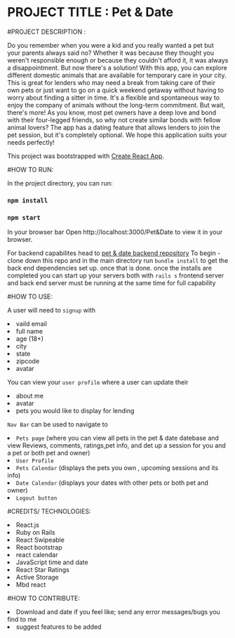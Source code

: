 # PROJECT TITLE : Pet & Date

#PROJECT DESCRIPTION :

Do you remember when you were a kid and you really wanted a pet but your parents always said no? Whether it was because they thought you weren't responsible enough or because they couldn't afford it, it was always a disappointment. But now there's a solution! With this app, you can explore different domestic animals that are available for temporary care in your city. This is great for lenders who may  need a break from taking care of their own pets or just want to go on a quick weekend getaway without having to worry about finding a sitter in time. It's a flexible and spontaneous way to enjoy the company of animals without the long-term commitment. But wait, there's more! As you know, most pet owners have a deep love and bond with their four-legged friends, so why not create similar bonds with fellow animal lovers? The app has a dating feature that allows lenders to join the pet session, but it's completely optional. We hope this application suits your needs perfectly!



This project was bootstrapped with [Create React App](https://github.com/facebook/create-react-app).

#HOW TO RUN:

In the project directory, you can run:
### `npm install`

### `npm start`

In your browser bar 
Open  http://localhost:3000/Pet&Date to view it in your browser.

For backend capabilites head to [pet & date backend repository](https://github.com/yaalese1/Pet-date_backend)
To begin - clone down this repo and in the main directory run `bundle install` to get the back end dependencies set up. once that is done.
once the installs are completed you can start up your servers both with `rails s` frontend server and back end server must be running at the same time for full capability

#HOW TO USE:


A user will need to `signup` with  <li/> vaild email  <li/> full name <li/>age (18+)  <li/> city  <li/> state <li/> zipcode <li/> avatar 

You can view your `user profile` where a user can update their <li/> about me <li/> avatar <li/> pets you would like to display for lending

 `Nav Bar` can be used to navigate to <li/> `Pets page` (where you can view all pets in the pet & date datebase and view Reviews, comments, ratings,pet info, and det up a session for you and a pet or both pet and owner) <li/> `User Profile` <li/> `Pets Calendar` (displays the pets you own , upcoming sessions and its info) <li/> `Date Calendar` (displays your dates with other pets or both pet and owner) <li/> `Logout button`

#CREDITS/ TECHNOLOGIES:
<li/> React.js 
<li/> Ruby on Rails 
<li/> React Swipeable
<li/> React bootstrap 
<li/> react calendar
<li/> JavaScript time and date
<li/> React Star Ratings
<li/> Active Storage 
<li/> Mbd react



#HOW TO CONTRIBUTE:
<li/> Download and date if you feel like; send any error messages/bugs you find to me
<li/> suggest features to be added
<!--
### `npm test`

Launches the test runner in the interactive watch mode.\
See the section about [running tests](https://facebook.github.io/create-react-app/docs/running-tests) for more information.

### `npm run build`

Builds the app for production to the `build` folder.\
It correctly bundles React in production mode and optimizes the build for the best performance.

The build is minified and the filenames include the hashes.\
Your app is ready to be deployed!

See the section about [deployment](https://facebook.github.io/create-react-app/docs/deployment) for more information.

### `npm run eject`

**Note: this is a one-way operation. Once you `eject`, you can't go back!**

If you aren't satisfied with the build tool and configuration choices, you can `eject` at any time. This command will remove the single build dependency from your project.

Instead, it will copy all the configuration files and the transitive dependencies (webpack, Babel, ESLint, etc) right into your project so you have full control over them. All of the commands except `eject` will still work, but they will point to the copied scripts so you can tweak them. At this point you're on your own.

You don't have to ever use `eject`. The curated feature set is suitable for small and middle deployments, and you shouldn't feel obligated to use this feature. However we understand that this tool wouldn't be useful if you couldn't customize it when you are ready for it.

## Learn More

You can learn more in the [Create React App documentation](https://facebook.github.io/create-react-app/docs/getting-started).

To learn React, check out the [React documentation](https://reactjs.org/).

### Code Splitting

This section has moved here: [https://facebook.github.io/create-react-app/docs/code-splitting](https://facebook.github.io/create-react-app/docs/code-splitting)

### Analyzing the Bundle Size

This section has moved here: [https://facebook.github.io/create-react-app/docs/analyzing-the-bundle-size](https://facebook.github.io/create-react-app/docs/analyzing-the-bundle-size)

### Making a Progressive Web App

This section has moved here: [https://facebook.github.io/create-react-app/docs/making-a-progressive-web-app](https://facebook.github.io/create-react-app/docs/making-a-progressive-web-app)

### Advanced Configuration

This section has moved here: [https://facebook.github.io/create-react-app/docs/advanced-configuration](https://facebook.github.io/create-react-app/docs/advanced-configuration)

### Deployment

This section has moved here: [https://facebook.github.io/create-react-app/docs/deployment](https://facebook.github.io/create-react-app/docs/deployment)

### `npm run build` fails to minify

This section has moved here: [https://facebook.github.io/create-react-app/docs/troubleshooting#npm-run-build-fails-to-minify](https://facebook.github.io/create-react-app/docs/troubleshooting#npm-run-build-fails-to-minify)


